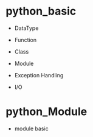 # python_basic

 - DataType
 - Function
 - Class
 - Module
 
 - Exception Handling
 - I/O
 
 
# python_Module
 - module basic
 
 